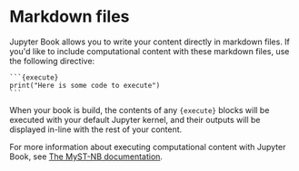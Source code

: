 Markdown files
==============

Jupyter Book allows you to write your content directly in markdown files.
If you'd like to include computational content with these markdown files,
use the following directive:

````
```{execute}
print("Here is some code to execute")
```
````

When your book is build, the contents of any `{execute}` blocks will be
executed with your default Jupyter kernel, and their outputs will be displayed
in-line with the rest of your content.

For more information about executing computational content with Jupyter Book,
see [The MyST-NB documentation](https://myst-nb.readthedocs.io/).
